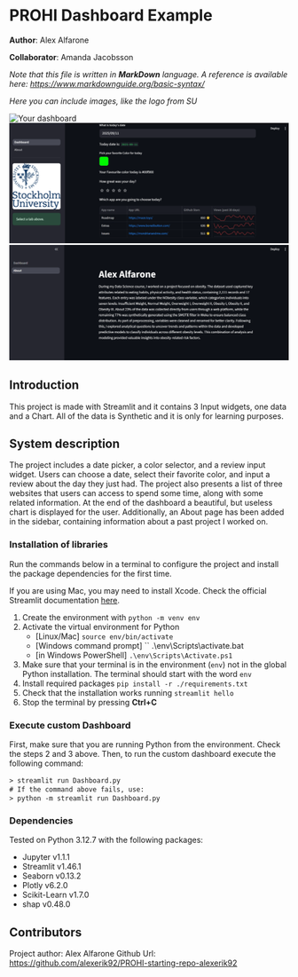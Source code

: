 # PROHI Dashboard Example

**Author**: Alex Alfarone
<!-- As main author, do not write anything in the line below.
The collaborator will edit the line below in GitHub -->
**Collaborator**: Amanda Jacobsson

_Note that this file is written in **MarkDown** language. A reference is available here: <https://www.markdownguide.org/basic-syntax/>_

_Here you can include images, like the logo from SU_

![Your dashboard](./assets/project-logo.jpg)
![Screenshot_1](./images/Screenshot_Dashboard.png)
![Screenshot_2](./images/Screenshot_About.png)

## Introduction

This project is made with Streamlit and it contains 3 Input widgets, one data and a Chart. 
All of the data is Synthetic and it is only for learning purposes.

## System description
The project includes a date picker, a color selector, and a review input widget.
Users can choose a date, select their favorite color, and input a review about the day they just had.
The project also presents a list of three websites that users can access to spend some time, along with some related information. At the end of the dashboard a beautiful, but useless chart is displayed for the user.
Additionally, an About page has been added in the sidebar, containing information about a past project I worked on.

### Installation of libraries

Run the commands below in a terminal to configure the project and install the package dependencies for the first time.

If you are using Mac, you may need to install Xcode. Check the official Streamlit documentation [here](https://docs.streamlit.io/get-started/installation/command-line#prerequisites).

1. Create the environment with `python -m venv env`
2. Activate the virtual environment for Python
   - [Linux/Mac] `source env/bin/activate` 
   - [Windows command prompt] `` .\env\Scripts\activate.bat
   - [in Windows PowerShell] `.\env\Scripts\Activate.ps1`
3. Make sure that your terminal is in the environment (`env`) not in the global Python installation. The terminal should start with the word `env`
4. Install required packages `pip install -r ./requirements.txt`
5. Check that the installation works running `streamlit hello`
6. Stop the terminal by pressing **Ctrl+C**

### Execute custom Dashboard

First, make sure that you are running Python from the environment. Check the steps 2 and 3 above. Then, to run the custom dashboard execute the following command:

```
> streamlit run Dashboard.py
# If the command above fails, use:
> python -m streamlit run Dashboard.py
```

### Dependencies

Tested on Python 3.12.7 with the following packages:
  - Jupyter v1.1.1
  - Streamlit v1.46.1
  - Seaborn v0.13.2
  - Plotly v6.2.0
  - Scikit-Learn v1.7.0
  - shap v0.48.0

## Contributors

Project author: Alex Alfarone
Github Url: https://github.com/alexerik92/PROHI-starting-repo-alexerik92
